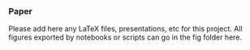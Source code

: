 ### Paper

Please add here any LaTeX files, presentations, etc for this project.
All figures exported by notebooks or scripts can go in the fig folder here.

